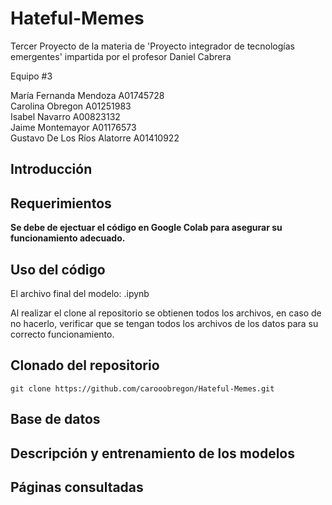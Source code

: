 # Hateful-Memes

Tercer Proyecto de la materia de 'Proyecto integrador de tecnologías emergentes' impartida por el profesor Daniel Cabrera

Equipo #3

María Fernanda Mendoza A01745728 <br />
Carolina Obregon A01251983 <br />
Isabel Navarro A00823132 <br />
Jaime Montemayor A01176573 <br />
Gustavo De Los Ríos Alatorre A01410922

## Introducción



## Requerimientos
**Se debe de ejectuar el código en Google Colab para asegurar su funcionamiento adecuado.**
  
## Uso del código
El archivo final del modelo: .ipynb

Al realizar el clone al repositorio se obtienen todos los archivos, en caso de no hacerlo, verificar que se tengan todos los archivos de los datos para su correcto funcionamiento.

## Clonado del repositorio
```
git clone https://github.com/carooobregon/Hateful-Memes.git
```
## Base de datos


## Descripción y entrenamiento de los modelos



## Páginas consultadas
